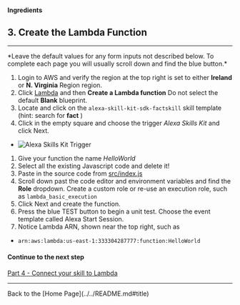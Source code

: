 #### Ingredients
## 3. Create the Lambda Function <a id="title"></a>
<hr />
*Leave the default values for any form inputs not described below.  To complete each page you will usually scroll down and find the blue button.*

1. Login to AWS and verify the region at the top right is set to either **Ireland** or **N. Virginia** Region region.
1. Click [Lambda](https://console.aws.amazon.com/lambda/home) and then **Create a Lambda function**  Do not select the default **Blank** blueprint.
1. Locate and click on the ```alexa-skill-kit-sdk-factskill``` skill template (hint: search for **fact** )
1. Click in the empty square and choose the trigger *Alexa Skills Kit* and click Next.
  + ![Alexa Skills Kit Trigger](https://m.media-amazon.com/images/G/01/cookbook/trigger._TTH_.png)
1. Give your function the name *HelloWorld*
1. Select all the existing Javascript code and delete it!
1. Paste in the source code from [src/index.js](./src/index.js)
1. Scroll down past the code editor and environment variables and find the **Role** dropdown.  Create a custom role or re-use an execution role, such as ```lambda_basic_execution```
1. Click Next and create the function.
1. Press the blue TEST button to begin a unit test.  Choose the event template called Alexa Start Session.
1. Notice Lambda ARN, shown near the top right, such as
 *  ``` arn:aws:lambda:us-east-1:333304287777:function:HelloWorld ```


#### Continue to the next step
[Part 4 - Connect your skill to Lambda](./PAGE4.md#title)


<hr />
Back to the [Home Page](../../README.md#title)
